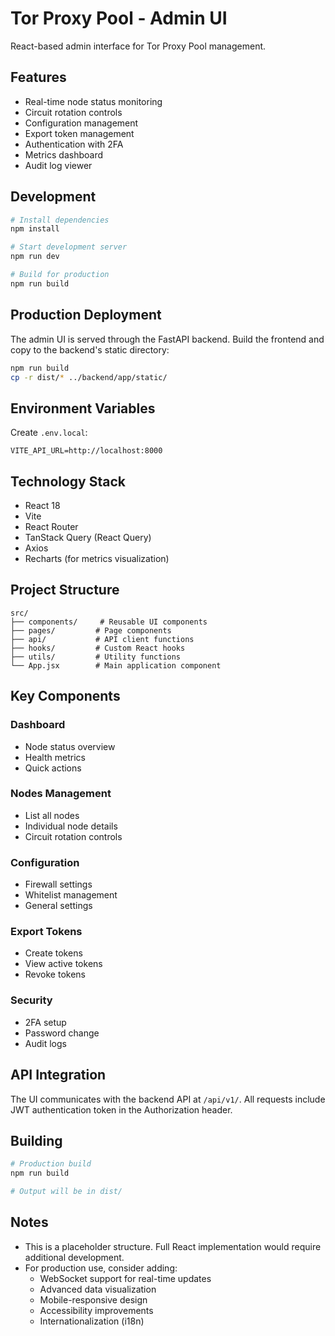 # Tor Proxy Pool - Admin UI

React-based admin interface for Tor Proxy Pool management.

## Features

- Real-time node status monitoring
- Circuit rotation controls
- Configuration management
- Export token management
- Authentication with 2FA
- Metrics dashboard
- Audit log viewer

## Development

```bash
# Install dependencies
npm install

# Start development server
npm run dev

# Build for production
npm run build
```

## Production Deployment

The admin UI is served through the FastAPI backend. Build the frontend and copy to the backend's static directory:

```bash
npm run build
cp -r dist/* ../backend/app/static/
```

## Environment Variables

Create `.env.local`:

```
VITE_API_URL=http://localhost:8000
```

## Technology Stack

- React 18
- Vite
- React Router
- TanStack Query (React Query)
- Axios
- Recharts (for metrics visualization)

## Project Structure

```
src/
├── components/     # Reusable UI components
├── pages/         # Page components
├── api/           # API client functions
├── hooks/         # Custom React hooks
├── utils/         # Utility functions
└── App.jsx        # Main application component
```

## Key Components

### Dashboard
- Node status overview
- Health metrics
- Quick actions

### Nodes Management
- List all nodes
- Individual node details
- Circuit rotation controls

### Configuration
- Firewall settings
- Whitelist management
- General settings

### Export Tokens
- Create tokens
- View active tokens
- Revoke tokens

### Security
- 2FA setup
- Password change
- Audit logs

## API Integration

The UI communicates with the backend API at `/api/v1/`. All requests include JWT authentication token in the Authorization header.

## Building

```bash
# Production build
npm run build

# Output will be in dist/
```

## Notes

- This is a placeholder structure. Full React implementation would require additional development.
- For production use, consider adding:
  - WebSocket support for real-time updates
  - Advanced data visualization
  - Mobile-responsive design
  - Accessibility improvements
  - Internationalization (i18n)

